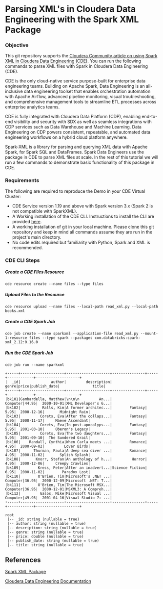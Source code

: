 # Parsing XML's in Cloudera Data Engineering with the Spark XML Package

### Objective

This git repository supports the [Cloudera Community article on using Spark XML in Cloudera Data Engineering (CDE)](). You can run the following commands to parse XML files with Spark in Cloudera Data Engineering (CDE).

CDE is the only cloud-native service purpose-built for enterprise data engineering teams. Building on Apache Spark, Data Engineering is an all-inclusive data engineering toolset that enables orchestration automation with Apache Airflow, advanced pipeline monitoring, visual troubleshooting, and comprehensive management tools to streamline ETL processes across enterprise analytics teams.

CDE is fully integrated with Cloudera Data Platform (CDP), enabling end-to-end visibility and security with SDX as well as seamless integrations with CDP services such as Data Warehouse and Machine Learning. Data Engineering on CDP powers consistent, repeatable, and automated data engineering workflows on a hybrid cloud platform anywhere.

Spark-XML is a library for parsing and querying XML data with Apache Spark, for Spark SQL and DataFrames. Spark Data Engineers use the package in CDE to parse XML files at scale. In the rest of this tutorial we will run a few commands to demonstrate basic functionality of this package in CDE.

### Requirements

The following are required to reproduce the Demo in your CDE Virtual Cluster:

* CDE Service version 1.19 and above with Spark version 3.x (Spark 2 is not compatible with SparkXML).
* A Working installation of the CDE CLI. Instructions to install the CLI are provided [here](https://docs.cloudera.com/data-engineering/cloud/cli-access/topics/cde-cli.html).
* A working installation of git in your local machine. Please clone this git repository and keep in mind all commands assume they are run in the project's main directory.
* No code edits required but familiarity with Python, Spark and XML is recommended.

### CDE CLI Steps

##### Create a CDE Files Resource

```
cde resource create --name files --type files
```

##### Upload Files to the Resource

```
cde resource upload --name files --local-path read_xml.py --local-path books.xml
```

##### Create a CDE Spark Job

```
cde job create --name sparkxml --application-file read_xml.py --mount-1-resource files --type spark --packages com.databricks:spark-xml_2.12:0.16.0
```

##### Run the CDE Spark Job

```
cde job run --name sparkxml
```
````
+-----+--------------------+--------------------+---------------+-----+------------+--------------------+
|  _id|              author|         description|          genre|price|publish_date|               title|
+-----+--------------------+--------------------+---------------+-----+------------+--------------------+
|bk101|Gambardella, Matthew|\n\n\n         An...|       Computer|44.95|  2000-10-01|XML Developer's G...|
|bk102|          Ralls, Kim|A former architec...|        Fantasy| 5.95|  2000-12-16|       Midnight Rain|
|bk103|         Corets, Eva|After the collaps...|        Fantasy| 5.95|  2000-11-17|     Maeve Ascendant|
|bk104|         Corets, Eva|In post-apocalyps...|        Fantasy| 5.95|  2001-03-10|     Oberon's Legacy|
|bk105|         Corets, Eva|The two daughters...|        Fantasy| 5.95|  2001-09-10|  The Sundered Grail|
|bk106|    Randall, Cynthia|When Carla meets ...|        Romance| 4.95|  2000-09-02|         Lover Birds|
|bk107|      Thurman, Paula|A deep sea diver ...|        Romance| 4.95|  2000-11-02|       Splish Splash|
|bk108|       Knorr, Stefan|An anthology of h...|         Horror| 4.95|  2000-12-06|     Creepy Crawlies|
|bk109|        Kress, Peter|After an inadvert...|Science Fiction| 6.95|  2000-11-02|        Paradox Lost|
|bk110|        O'Brien, Tim|Microsoft's .NET ...|       Computer|36.95|  2000-12-09|Microsoft .NET: T...|
|bk111|        O'Brien, Tim|The Microsoft MSX...|       Computer|36.95|  2000-12-01|MSXML3: A Compreh...|
|bk112|         Galos, Mike|Microsoft Visual ...|       Computer|49.95|  2001-04-16|Visual Studio 7: ...|
+-----+--------------------+--------------------+---------------+-----+------------+--------------------+

root
 |-- _id: string (nullable = true)
 |-- author: string (nullable = true)
 |-- description: string (nullable = true)
 |-- genre: string (nullable = true)
 |-- price: double (nullable = true)
 |-- publish_date: string (nullable = true)
 |-- title: string (nullable = true)
````

## References

[Spark XML Package](https://github.com/databricks/spark-xml)

[Cloudera Data Engineering Documentation](https://docs.cloudera.com/data-engineering/cloud/index.html)
